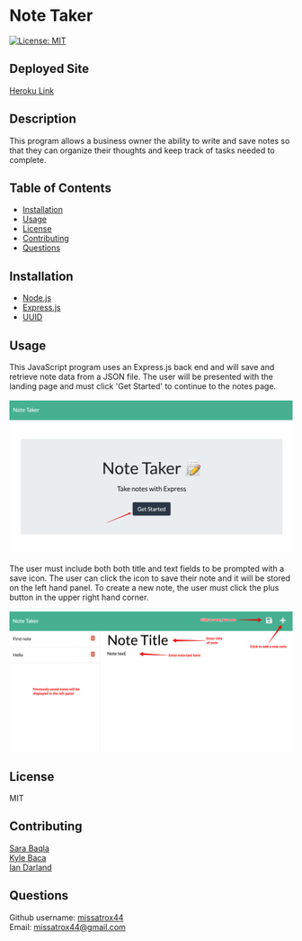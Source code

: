 # Note Taker
[![License: MIT](https://img.shields.io/badge/License-MIT-yellow.svg)](https://opensource.org/licenses/MIT)

## Deployed Site
[Heroku Link](https://note-taker-baqla.herokuapp.com/)

## Description
This program allows a business owner the ability to write and save notes so that they can organize their thoughts and keep track of tasks needed to complete.

## Table of Contents
- [Installation](#Installation)  
- [Usage](#Usage)
- [License](#License)
- [Contributing](#Contributing)
- [Questions](#Questions)

## Installation
- [Node.js](https://nodejs.org/en/)
- [Express.js](https://www.npmjs.com/package/express)
- [UUID](https://www.npmjs.com/package/uuid)


## Usage
This JavaScript program uses an Express.js back end and will save and retrieve note data from a JSON file. The user will be presented with the landing page and must click 'Get Started' to continue to the notes page.
<br><br>
![Step-one screenshot](./images/step-1.png)
<br><br>
The user must include both both title and text fields to be prompted with a save icon. The user can click the icon to save their note and it will be stored on the left hand panel. To create a new note, the user must click the plus button in the upper right hand corner.
<br><br>
![Step-two screenshot](./images/step-2.png)

## License
MIT

## Contributing
[Sara Baqla](https://github.com/missatrox44) <br>
[Kyle Baca](https://github.com/kyle-david1) <br>
[Ian Darland](https://github.com/iandarland)

## Questions
Github username: [missatrox44](https://github.com/missatrox44) <br>
Email: missatrox44@gmail.com
